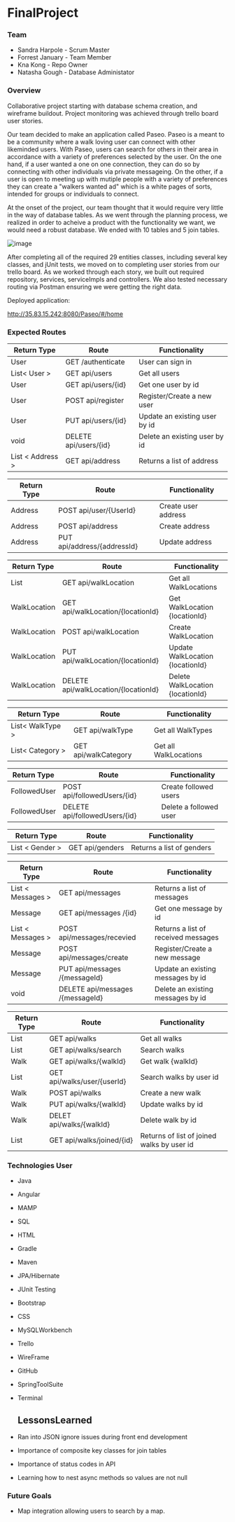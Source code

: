 # FinalProject




### Team
- Sandra Harpole -  Scrum Master
- Forrest January - Team Member
- Kna Kong - Repo Owner
- Natasha Gough - Database Administator

### Overview
Collaborative project starting with database schema creation, and wireframe buildout. Project monitoring was achieved through trello board user stories. 

Our team decided to make an application called Paseo. Paseo is a meant to be a community where a walk loving user can connect with other likeminded users. With Paseo, users can search for others in their area in accordance with a variety of preferences selected by the user. On the one hand, if a user wanted a one on one connection, they can do so by connecting with other individuals via private messageing. On the other, if a user is open to meeting up with mutiple people with a variety of preferences they can create a "walkers wanted ad" which is a white pages of sorts, intended for groups or individuals to connect. 

At the onset of the project, our team thought that it would require very little in the way of database tables. As we went through the planning process, we realized in order to acheive a product with the functionality we want, we would need a robust database. We ended with 10 tables and 5 join tables. 

![image](https://user-images.githubusercontent.com/74070200/218876920-4112dc05-549e-4571-910d-ee3d65c70d88.png)


After completing all of the required 29 entities classes, including several key classes, and jUnit tests, we moved on to completing user stories from our trello board. As we worked through each story, we built out required repository, services, serviceImpls and controllers. We also tested necessary routing via Postman ensuring we were getting the right data. 

Deployed application: 

http://35.83.15.242:8080/Paseo/#/home

### Expected Routes

| Return Type | Route            | Functionality |
| ----------- | ---------------- |---------------|
|User | GET /authenticate| User can sign in|
|List< User > | GET api/users    |Get all users |
| User   | GET api/users/{id}       |Get one user by id|
| User   | POST api/register       |Register/Create a new user|
| User   | PUT api/users/{id}       |Update an existing user by id|
| void   | DELETE api/users/{id}      |Delete an existing user by id|
|List < Address >| GET api/address| Returns a list of address|

| Return Type | Route            | Functionality |
| ----------- | ---------------- |---------------|
| Address| POST  api/user/{UserId}| Create user address|
|Address| POST api/address|Create address|
|Address| PUT api/address/{addressId} | Update address|

| Return Type | Route            | Functionality |
| ----------- | ---------------- |---------------|
|List<WalkLocation>| GET api/walkLocation | Get all WalkLocations|
|WalkLocation| GET api/walkLocation/{locationId} | Get WalkLocation {locationId}|
|WalkLocation| POST api/walkLocation | Create WalkLocation|
|WalkLocation| PUT api/walkLocation/{locationId} | Update WalkLocation {locationId}|
|WalkLocation| DELETE api/walkLocation/{locationId} | Delete WalkLocation {locationId}|
 
| Return Type | Route            | Functionality |
| ----------- | ---------------- |---------------|  
|List< WalkType > | GET api/walkType    |Get all WalkTypes |
|List< Category > | GET api/walkCategory    |Get all WalkLocations |

 | Return Type | Route            | Functionality |
| ----------- | ---------------- |---------------| 
| FollowedUser | POST api/followedUsers/{id}| Create followed users|
|FollowedUser| DELETE api/followedUsers/{id}| Delete a followed user|
  
  | Return Type | Route            | Functionality |
| ----------- | ---------------- |---------------|
|List < Gender > | GET api/genders | Returns a list of genders|
  
  | Return Type | Route            | Functionality |
| ----------- | ---------------- |---------------|
  |List < Messages > | GET api/messages | Returns a list of messages|  
  | Message   | GET api/messages /{id}       |Get one message by id|
  | List < Messages >  | POST api/messages/recevied      |Returns a list of received messages|
| Message   | POST api/messages/create      |Register/Create a new message|
|  Message   | PUT api/messages /{messageId}       |Update an existing messages  by id|
| void   | DELETE api/messages /{messageId}      |Delete an existing messages  by id|
  
| Return Type | Route            | Functionality |
| ----------- | ---------------- |---------------|
|List<Walk>| GET api/walks | Get all walks|
|List<Walk>| GET api/walks/search | Search walks|
|Walk| GET api/walks/{walkId} | Get walk {walkId}|
|List<Walk>| GET api/walks/user/{userId} | Search walks by user id|
|Walk| POST api/walks| Create a new walk|
|Walk| PUT api/walks/{walkId}| Update walks by id|
|Walk| DELET api/walks/{walkId}|Delete walk by id|
|List<Walk>| GET api/walks/joined/{id}| Returns of list of joined walks by user id|
  

  
  ### Technologies User
  - Java
  - Angular
  - MAMP
- SQL
- HTML
- Gradle
- Maven
- JPA/Hibernate
- JUnit Testing
- Bootstrap
- CSS
- MySQLWorkbench
- Trello
- WireFrame
- GitHub
- SpringToolSuite
- Terminal
  
  ## LessonsLearned
  
 - Ran into JSON ignore issues during front end development
- Importance of composite key classes for join tables
- Importance of status codes in API
- Learning how to nest async methods so values are not null
  
  
### Future Goals
  - Map integration allowing users to search by a map.
